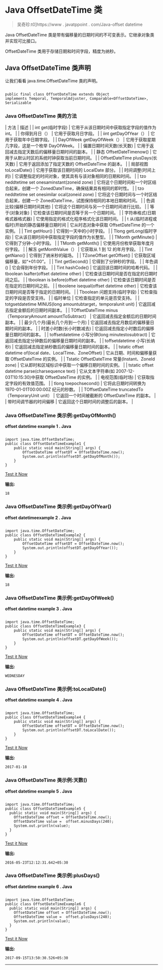 # Java OffsetDateTime 类

> 吴奇珍:t0]https://www . javatppoint . com/Java-offset datetime

Java OffsetDateTime 类是带有偏移量的日期时间的不可变表示。它继承对象类并实现可比接口。

OffsetDateTime 类用于存储日期和时间字段，精度为纳秒。

## Java OffsetDateTime 类声明

让我们看看 java.time.OffsetDateTime 类的声明。

```

public final class OffsetDateTime extends Object 
implements Temporal, TemporalAdjuster, Comparable<OffsetDateTime>, Serializable

```

### Java OffsetDateTime 类的方法

| 方法 | 描述 |
| int get(临时字段) | 它用于从该日期时间中获取指定字段的值作为 int。 |
| 你得到月日（） | 它用于获取月日字段。 |
| iint getDayOfYear（） | 它用于获取年中日期字段。 |
| DayOfWeek getDayOfWeek（） | 它用于获取星期几字段，这是一个枚举 DayOfWeek。 |
| 偏置日期时间天数(长天数) | 它用于返回减去指定天数后的偏移量日期时间的副本。 |
| 静态 OffsetDateTimenow() | 它用于从默认时区的系统时钟获取当前日期时间。 |
| OffsetDateTime plusDays(长天数) | 它用于返回添加了指定天数的 OffsetDateTime 的副本。 |
| 局部视图 toLocalDate() | 它用于获取该日期时间的 LocalDate 部分。 |
| 时间调整(时间上的) | 它调整指定的时间对象，使其具有与该对象相同的日期和时间。 |
| tzo neddtetime set onesaminstant(zoneid zone) | 它将这个日期时间和一个时区结合起来，创建一个 ZonedDateTime，确保结果具有相同的即时性。 |
| tzo neddtetime set onesimilar ocal(zoneid zone) | 它将这个日期时间与一个时区结合起来，创建一个 ZonedDateTime，试图保持相同的本地日期和时间。 |
| 色调比较(偏移日期时间其他) | 它将这个日期时间与另一个日期时间进行比较。 |
| 等于(对象对象) | 它检查该日期时间是否等于另一个日期时间。 |
| 字符串格式(日期格式器格式器) | 它使用指定的格式化程序格式化该日期时间。 |
| t 从(临时进程或临时)开始的静态偏移量日期时间 | 它从时态对象中获取 OffsetDateTime 的一个实例。 |
| Tint getHour() | 它得到一天中的小时字段。 |
| Tlong getLong(临时字段) | 它从该日期时间中获取指定字段的值作为长整型。 |
| TMonth getMinute() | 它得到了分钟-小时字段。 |
| TMonth getMonth() | 它使用月份枚举获取年度月份字段。 |
| 解冻 getMonthValue（） | 它获取从 1 到 12 的年月字段。 |
| Tint getNano() | 它得到了纳米秒的磁场。 |
| TZoneOffset getOffset() | 它获取区域偏移量，如“+01:00”。 |
| Tint getSecond() | 它得到了分钟秒的字段。 |
| 年色调() | 它会得到年份字段。 |
| Tint hashCode() | 它返回该日期时间的哈希代码。 |
| tboolean Isafter(offset datetime other) | 它检查该日期时间是否在指定的日期时间之后。 |
| tboolean is before(offset datetime other) | 它检查该日期时间是否在指定的日期时间之前。 |
| tboolene isequal(offset datetime other) | 它检查该日期时间是否等于指定的日期时间。 |
| Tboolean 问题支持(临时字段) | 它检查指定的字段是否受支持。 |
| 临时单位 | 它检查指定的单元是否受支持。 |
| totgsetdatetime MINUS(long amountubtarget，temporalunit unit) | 它返回减去指定金额后的日期时间副本。 |
| TOffsetDateTime minus（TemporaryAmount amountToSubtract） | 它返回减去指定金额后的日期时间副本。 |
| 最少几个月(最长几个月到一个月) | 它返回减去指定月数后的偏移量日期时间的副本。 |
| 时差小时数(长小时数减去) | 它返回减去指定小时数后的偏移量日期时间的副本。 |
| toffsetdatetime 小写分钟(long minutestosubtract) | 它返回减去指定分钟数后的偏移量日期时间的副本。 |
| toffsetdatetime 小写(长纳秒) | 它返回减去指定纳秒数后的偏移量日期时间的副本。 |
| tstatic offset datetime of(local date、LocalTime、ZoneOffset) | 它从日期、时间和偏移量获取 OffsetDateTime 的实例。 |
| Tstatic OffsetDateTime 常量(Instant、ZoneId zone) | 它从即时和区域标识中获取一个偏移日期时间的实例。 |
| tstatic offset datetime parse(charsequence text) | 它从文本字符串(如 2007-12-03T10:15:30)中获取 OffsetDateTime 的实例。 |
| 电视范围(临时场) | 它获取指定字段的有效值范围。 |
| tlong toepochsecond() | 它将此日期时间转换为 1970-01-01T00:00:00Z 纪元的秒数。 |
| TOffsetDateTime truncatedTo（TemporaryUnit unit） | 它返回一个时间被截断的 OffsetDateTime 的副本。 |
| 带时间调节器的时间偏移 | 它返回这个日期时间的调整后的副本。 |

### Java OffsetDateTime 类示例:getDayOfMonth()

**offset datetime example 1 . Java**

```

import java.time.OffsetDateTime;
public class OffsetDateTimeExample1 {
	public static void main(String[] args) {
		OffsetDateTime offsetDT = OffsetDateTime.now();
		System.out.println(offsetDT.getDayOfMonth());
	}
}

```

[Test it Now](https://compiler.javatpoint.com/opr/test.jsp?filename=OffsetDateTimeExample1)

**输出:**

```
18

```

### Java OffsetDateTime 类示例:getDayOfYear()

**offset datetimeexample 2 . Java**

```

import java.time.OffsetDateTime;
public class OffsetDateTimeExample2 {
	public static void main(String[] args) {
		OffsetDateTime offsetDT = OffsetDateTime.now();
		System.out.println(offsetDT.getDayOfYear());
	}
}

```

[Test it Now](https://compiler.javatpoint.com/opr/test.jsp?filename=OffsetDateTimeExample2)

**输出:**

```
18

```

### Java OffsetDateTime 类示例:getDayOfWeek()

**offset datetime example 3 . Java**

```

import java.time.OffsetDateTime;
public class OffsetDateTimeExample3 {
	public static void main(String[] args) {
		OffsetDateTime offsetDT = OffsetDateTime.now();
		System.out.println(offsetDT.getDayOfWeek());
	}
}

```

[Test it Now](https://compiler.javatpoint.com/opr/test.jsp?filename=OffsetDateTimeExample3)

**输出:**

```
WEDNESDAY

```

### Java OffsetDateTime 类示例:toLocalDate()

**offset datetime example 4 . Java**

```

import java.time.OffsetDateTime;
public class OffsetDateTimeExample4 {
	public static void main(String[] args) {
		OffsetDateTime offsetDT = OffsetDateTime.now();
		System.out.println(offsetDT.toLocalDate());
	}
}

```

[Test it Now](https://compiler.javatpoint.com/opr/test.jsp?filename=OffsetDateTimeExample4)

**输出:**

```
2017-01-18

```

### Java OffsetDateTime 类示例:天数()

**offset datetime example 5 . Java**

```

import java.time.OffsetDateTime;
public class OffsetDateTimeExample5 {
  public static void main(String[] args) {
    OffsetDateTime offset = OffsetDateTime.now();
    OffsetDateTime value =  offset.minusDays(240);
    System.out.println(value);
  }	
}

```

[Test it Now](https://compiler.javatpoint.com/opr/test.jsp?filename=OffsetDateTimeExample5)

**输出:**

```
2016-05-23T12:12:31.642+05:30	

```

### Java OffsetDateTime 类示例:plusDays()

**offset datetime example 6 . Java**

```

import java.time.OffsetDateTime;
public class OffsetDateTimeExample6 {
  public static void main(String[] args) {
    OffsetDateTime offset = OffsetDateTime.now();
    OffsetDateTime value =  offset.plusDays(240);
    System.out.println(value);
  }
}

```

[Test it Now](https://compiler.javatpoint.com/opr/test.jsp?filename=OffsetDateTimeExample6)

**输出:**

```
2017-09-15T13:50:30.526+05:30

```

* * *